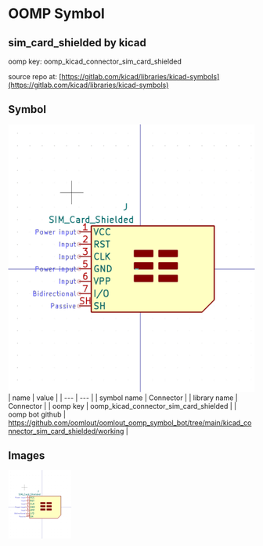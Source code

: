 # OOMP Symbol  
## sim_card_shielded  by kicad  
  
oomp key: oomp_kicad_connector_sim_card_shielded  
  
source repo at: [https://gitlab.com/kicad/libraries/kicad-symbols](https://gitlab.com/kicad/libraries/kicad-symbols)  
## Symbol  
  
[![working.png](working_600.png)](working.png)  
| name | value | 
| --- | --- | 
| symbol name | Connector | 
| library name | Connector | 
| oomp key | oomp_kicad_connector_sim_card_shielded | 
| oomp bot github | https://github.com/oomlout/oomlout_oomp_symbol_bot/tree/main/kicad_connector_sim_card_shielded/working | 
## Images  
  
[![working.png](working_140.png)](working.png)  
